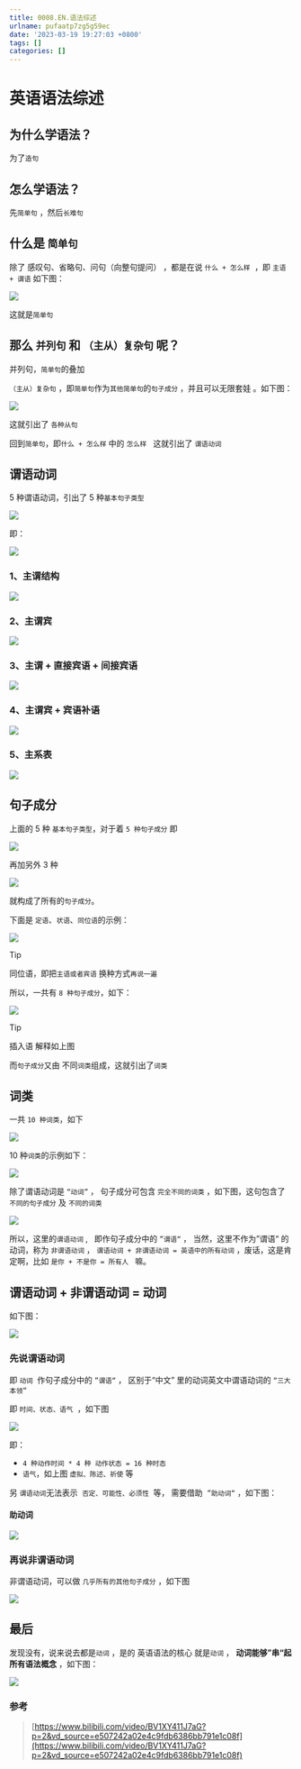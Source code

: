 ```yaml
---
title: 0008.EN.语法综述
urlname: pufaatp7zg5g59ec
date: '2023-03-19 19:27:03 +0800'
tags: []
categories: []
---
```


# 英语语法综述

## 为什么学语法？

为了`造句`

## 怎么学语法？

先`简单句` ，然后`长难句`

## 什么是 `简单句`

除了 感叹句、省略句、问句（向整句提问） ，都是在说 `什么 + 怎么样`  ，即 `主语 + 谓语` 如下图：

![](https://blog-1310531898.cos.ap-beijing.myqcloud.com//FghLogvswgDQAesdDFeJiYZlx4zZ.png)

这就是`简单句`

## 那么 `并列句` 和 `（主从）复杂句` 呢？

并列句，`简单句`的叠加

`（主从）复杂句` ，即`简单句`作为`其他简单句`的`句子成分` ，并且可以无限套娃 。如下图：

![](https://blog-1310531898.cos.ap-beijing.myqcloud.com//FkRY3qFSdd0_CVRgH9agjU4Hm_iW.png)

这就引出了 `各种从句`

回到`简单句`，即`什么 + 怎么样` 中的 `怎么样`   这就引出了 `谓语动词`

## 谓语动词

5 种谓语动词，引出了 5 种`基本句子类型`

![](https://blog-1310531898.cos.ap-beijing.myqcloud.com//FrYSCEL-YuHDau5QfM_ClXvffplO.png)

即：

![](https://blog-1310531898.cos.ap-beijing.myqcloud.com//Fg_Sp0WAMW3zPmSfNSRTbtBAYU8W.png)

### 1、主谓结构

![](https://blog-1310531898.cos.ap-beijing.myqcloud.com//FlmZhR4uCJUtlrHRHhKDPea-JgcX.png)

### 2、主谓宾

![](https://blog-1310531898.cos.ap-beijing.myqcloud.com//Fgq0EafLQlRnjL4WsPbyobkmo_ma.png)

### 3、主谓 + 直接宾语 + 间接宾语

![](https://blog-1310531898.cos.ap-beijing.myqcloud.com//FvGsNAwN57KQdMeEiU0nrpyMnMNw.png)

### 4、主谓宾 + 宾语补语

![](https://blog-1310531898.cos.ap-beijing.myqcloud.com//Frv8A4B0pNuuzCN62b3a5ILku4Ok.png)

### 5、主系表

![](https://blog-1310531898.cos.ap-beijing.myqcloud.com//FiwkQMrY_9iozmACC3VXdgxma709.png)

## 句子成分

上面的 5 种 `基本句子类型`，对于着 `5 种句子成分` 即

![](https://blog-1310531898.cos.ap-beijing.myqcloud.com//FuOyx1KhiBq40QFpjG0RjmRirfHO.png)

再加另外 3 种

![](https://blog-1310531898.cos.ap-beijing.myqcloud.com//FmRgmwe0nyVrGXqryWmmHr6SwvJ0.png)

就构成了所有的`句子成分`。

下面是 `定语`、`状语`、`同位语`的示例：

![](https://blog-1310531898.cos.ap-beijing.myqcloud.com//FhQoLk7XGiYfsT6mX5HPzhdT_gAA.png)

> [!tip]
> 同位语，即把`主语或者宾语` 换种方式`再说一遍`

所以，一共有 `8 种句子成分`，如下：

![](https://blog-1310531898.cos.ap-beijing.myqcloud.com//FllX-9LQ3Z8laoYl4gWhlX3n3CyG.png)

> [!tip]
> 插入语 解释如上图

而`句子成分`又由 不同`词类`组成，这就引出了`词类`

## 词类

一共 `10 种词类`，如下

![](https://blog-1310531898.cos.ap-beijing.myqcloud.com//FhmTVSAxVM9Fj-aXSk_dxpfDw_E_.png)

10 种`词类`的示例如下：

![](https://blog-1310531898.cos.ap-beijing.myqcloud.com//Ftnkksp8lDvOE5UMkt9XRqB35WRS.png)

除了谓语动词是 `“动词”` ， 句子成分可包含 `完全不同的词类` ，如下图，这句包含了 `不同的句子成分` 及 `不同的词类`

![](https://blog-1310531898.cos.ap-beijing.myqcloud.com//FnrNfxc2uvzqmY7sn4JFl4etp0gL.png)

所以，这里的`谓语动词` ,   即作句子成分中的 `”谓语“` ， 当然，这里不作为”谓语“ 的动词，称为 `非谓语动词` ， `谓语动词 + 非谓语动词 = 英语中的所有动词` ，废话，这是肯定啊，比如 `是你 + 不是你 = 所有人`   嘛。

## 谓语动词 + 非谓语动词 = 动词

如下图：

![](https://blog-1310531898.cos.ap-beijing.myqcloud.com//FqAJieyVfjxJSVpOm5VUp9sNyVNm.png)

### 先说谓语动词

即 `动词`  作句子成分中的 `”谓语“` ， 区别于“中文” 里的动词英文中谓语动词的 `“三大本领”`

即 `时间、状态、语气`  ，如下图

![](https://blog-1310531898.cos.ap-beijing.myqcloud.com//Fl9RvY64ZvsPV7DXRM1HBmc61C_m.png)

即：

- `4 种动作时间 * 4 种 动作状态 = 16 种时态`
- `语气`，如上图 `虚拟、陈述、祈使` 等

另 `谓语动词`无法表示  `否定、可能性、必须性`  等， 需要借助  `”助动词“` ，如下图：

#### 助动词

![](https://blog-1310531898.cos.ap-beijing.myqcloud.com//FsYq8F7-K--geVRSTilCLN-7ZnjV.png)

### 再说非谓语动词

非谓语动词，可以做 `几乎所有的其他句子成分` ，如下图

![](https://blog-1310531898.cos.ap-beijing.myqcloud.com//FnusK-zrp5sic-c8Ft4vRv4Yxm5n.png)

## 最后

发现没有，说来说去都是`动词` ，是的 英语语法的核心 就是`动词` ， **动词能够”串“起所有语法概念** ，如下图：

![](https://blog-1310531898.cos.ap-beijing.myqcloud.com//FvV41-MNoNJteVj26HtxY_bPD0vW.png)

### 参考

> [https://www.bilibili.com/video/BV1XY411J7aG?p=2&vd_source=e507242a02e4c9fdb6386bb791e1c08f](https://www.bilibili.com/video/BV1XY411J7aG?p=2&vd_source=e507242a02e4c9fdb6386bb791e1c08f)
